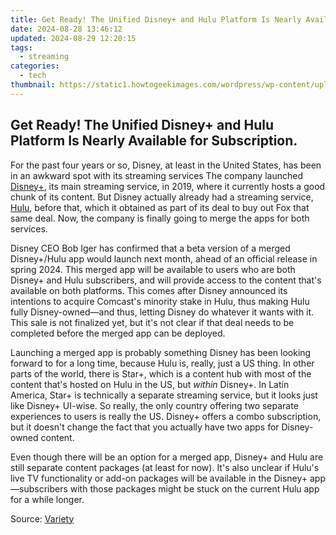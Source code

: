 ```yaml
---
title: Get Ready! The Unified Disney+ and Hulu Platform Is Nearly Available for Subscription.
date: 2024-08-28 13:46:12
updated: 2024-08-29 12:20:15
tags:
  - streaming
categories:
  - tech
thumbnail: https://static1.howtogeekimages.com/wordpress/wp-content/uploads/2023/08/disney.jpg
---
```


## Get Ready! The Unified Disney+ and Hulu Platform Is Nearly Available for Subscription.

For the past four years or so, Disney, at least in the United States, has been in an awkward spot with its streaming services The company launched [Disney+](https://tech-renaissance.techidaily.com/easy-fixes-for-when-skype-fails-to-connect-in-windows-n-discover-your-pathway-to-seamless-communication/), its main streaming service, in 2019, where it currently hosts a good chunk of its content. But Disney actually already had a streaming service, [Hulu](https://fake-location.techidaily.com/fake-the-location-to-get-around-the-mlb-blackouts-on-motorola-moto-g-5g-2023-drfone-by-drfone-virtual-android/), before that, which it obtained as part of its deal to buy out Fox that same deal. Now, the company is finally going to merge the apps for both services.

 Disney CEO Bob Iger has confirmed that a beta version of a merged Disney+/Hulu app would launch next month, ahead of an official release in spring 2024\. This merged app will be available to users who are both Disney+ and Hulu subscribers, and will provide access to the content that's available on both platforms. This comes after Disney announced its intentions to acquire Comcast's minority stake in Hulu, thus making Hulu fully Disney-owned—and thus, letting Disney do whatever it wants with it. This sale is not finalized yet, but it's not clear if that deal needs to be completed before the merged app can be deployed.

 Launching a merged app is probably something Disney has been looking forward to for a long time, because Hulu is, really, just a US thing. In other parts of the world, there is Star+, which is a content hub with most of the content that's hosted on Hulu in the US, but _within_ Disney+. In Latin America, Star+ is technically a separate streaming service, but it looks just like Disney+ UI-wise. So really, the only country offering two separate experiences to users is really the US. Disney+ offers a combo subscription, but it doesn't change the fact that you actually have two apps for Disney-owned content.

 Even though there will be an option for a merged app, Disney+ and Hulu are still separate content packages (at least for now). It's also unclear if Hulu's live TV functionality or add-on packages will be available in the Disney+ app—subscribers with those packages might be stuck on the current Hulu app for a while longer.

 Source: [Variety](https://variety.com/2023/digital/news/disney-hulu-merged-app-launch-december-1235784927/)

<ins class="adsbygoogle"
     style="display:block"
     data-ad-format="autorelaxed"
     data-ad-client="ca-pub-7571918770474297"
     data-ad-slot="1223367746"></ins>



<ins class="adsbygoogle"
     style="display:block"
     data-ad-client="ca-pub-7571918770474297"
     data-ad-slot="8358498916"
     data-ad-format="auto"
     data-full-width-responsive="true"></ins>
